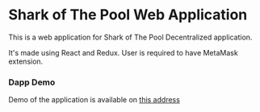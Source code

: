 # Shark of The Pool Web Application

This is a web application for Shark of The Pool Decentralized application.

It's made using React and Redux. User is required to have MetaMask extension.

### Dapp Demo
Demo of the application is available on [this address](http://34.210.217.34/)